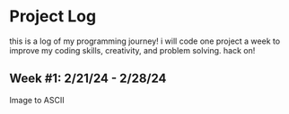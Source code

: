 # Project Log
this is a log of my programming journey! i will code one project a week to improve my coding skills, creativity, and problem solving. hack on! 

## Week #1: 2/21/24 - 2/28/24
Image to ASCII
